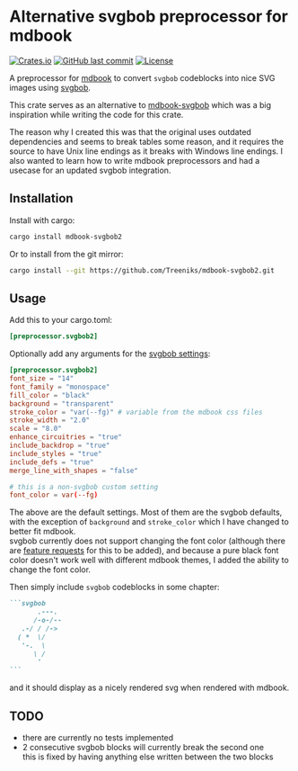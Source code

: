 # Alternative svgbob preprocessor for mdbook
[![Crates.io](https://img.shields.io/crates/v/mdbook-svgbob2)](https://crates.io/crates/mdbook-svgbob2)
[![GitHub last commit](https://img.shields.io/github/last-commit/Treeniks/mdbook-svgbob2)](https://github.com/Treeniks/mdbook-svgbob2)
[![License](https://img.shields.io/github/license/Treeniks/mdbook-svgbob2)](https://github.com/Treeniks/mdbook-svgbob2/blob/master/LICENSE)

A preprocessor for [mdbook](https://github.com/rust-lang/mdBook) to convert `svgbob` codeblocks into nice SVG images using [svgbob](https://github.com/ivanceras/svgbob).

This crate serves as an alternative to [mdbook-svgbob](https://github.com/fzzr-/mdbook-svgbob) which was a big inspiration while writing the code for this crate.

The reason why I created this was that the original uses outdated dependencies and seems to break tables some reason, and it requires the source to have Unix line endings as it breaks with Windows line endings. I also wanted to learn how to write mdbook preprocessors and had a usecase for an updated svgbob integration.

## Installation
Install with cargo:
```sh
cargo install mdbook-svgbob2
```

Or to install from the git mirror:
```sh
cargo install --git https://github.com/Treeniks/mdbook-svgbob2.git
```

## Usage
Add this to your cargo.toml:
```toml
[preprocessor.svgbob2]
```

Optionally add any arguments for the [svgbob settings](https://docs.rs/svgbob/0.6.2/svgbob/buffer/fragment/struct.Settings.html):
```toml
[preprocessor.svgbob2]
font_size = "14"
font_family = "monospace"
fill_color = "black"
background = "transparent"
stroke_color = "var(--fg)" # variable from the mdbook css files
stroke_width = "2.0"
scale = "8.0"
enhance_circuitries = "true"
include_backdrop = "true"
include_styles = "true"
include_defs = "true"
merge_line_with_shapes = "false"

# this is a non-svgbob custom setting
font_color = var(--fg)
```
The above are the default settings. Most of them are the svgbob defaults, with the exception of `background` and `stroke_color` which I have changed to better fit mdbook.\
svgbob currently does not support changing the font color (although there are [feature requests](https://github.com/ivanceras/svgbob/issues/78) for this to be added), and because a pure black font color doesn't work well with different mdbook themes, I added the ability to change the font color.

Then simply include `svgbob` codeblocks in some chapter:
````md
```svgbob
       .---.
      /-o-/--
   .-/ / /->
  ( *  \/
   '-.  \
      \ /
       '
```
````
and it should display as a nicely rendered svg when rendered with mdbook.

## TODO
* there are currently no tests implemented
* 2 consecutive svgbob blocks will currently break the second one\
  this is fixed by having anything else written between the two blocks
